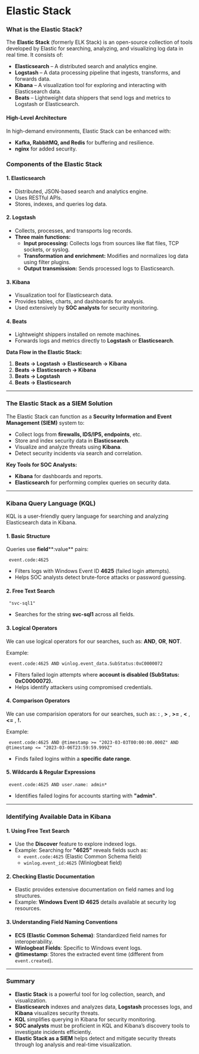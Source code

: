 # Elastic Stack

### What is the Elastic Stack?

The **Elastic Stack** (formerly ELK Stack) is an open-source collection of tools developed by Elastic for searching, analyzing, and visualizing log data in real time. It consists of:

* **Elasticsearch** – A distributed search and analytics engine.
* **Logstash** – A data processing pipeline that ingests, transforms, and forwards data.
* **Kibana** – A visualization tool for exploring and interacting with Elasticsearch data.
* **Beats** – Lightweight data shippers that send logs and metrics to Logstash or Elasticsearch.

#### High-Level Architecture

In high-demand environments, Elastic Stack can be enhanced with:

* **Kafka, RabbitMQ, and Redis** for buffering and resilience.
* **nginx** for added security.

### Components of the Elastic Stack

#### 1. Elasticsearch

* Distributed, JSON-based search and analytics engine.
* Uses RESTful APIs.
* Stores, indexes, and queries log data.

#### 2. Logstash

* Collects, processes, and transports log records.
* **Three main functions:**
  * **Input processing:** Collects logs from sources like flat files, TCP sockets, or syslog.
  * **Transformation and enrichment:** Modifies and normalizes log data using filter plugins.
  * **Output transmission:** Sends processed logs to Elasticsearch.

#### 3. Kibana

* Visualization tool for Elasticsearch data.
* Provides tables, charts, and dashboards for analysis.
* Used extensively by **SOC analysts** for security monitoring.

#### 4. Beats

* Lightweight shippers installed on remote machines.
* Forwards logs and metrics directly to **Logstash** or **Elasticsearch**.

**Data Flow in the Elastic Stack:**

1. **Beats → Logstash → Elasticsearch → Kibana**
2. **Beats → Elasticsearch → Kibana**
3. **Beats → Logstash**
4. **Beats → Elasticsearch**

***

### The Elastic Stack as a SIEM Solution

The Elastic Stack can function as a **Security Information and Event Management (SIEM)** system to:

* Collect logs from **firewalls, IDS/IPS, endpoints**, etc.
* Store and index security data in **Elasticsearch**.
* Visualize and analyze threats using **Kibana**.
* Detect security incidents via search and correlation.

**Key Tools for SOC Analysts:**

* **Kibana** for dashboards and reports.
* **Elasticsearch** for performing complex queries on security data.

***

### Kibana Query Language (KQL)

KQL is a user-friendly query language for searching and analyzing Elasticsearch data in Kibana.

#### 1. Basic Structure

Queries use **field**\*\*:value\*\* pairs:

```
 event.code:4625
```

* Filters logs with Windows Event ID **4625** (failed login attempts).
* Helps SOC analysts detect brute-force attacks or password guessing.

#### 2. Free Text Search

```
 "svc-sql1"
```

* Searches for the string **svc-sql1** across all fields.

#### 3. Logical Operators

We can use logical operators for our searches, such as: **AND**, **OR**, **NOT**.

Example:

```
 event.code:4625 AND winlog.event_data.SubStatus:0xC0000072
```

* Filters failed login attempts where **account is disabled (SubStatus: 0xC0000072).**
* Helps identify attackers using compromised credentials.

#### 4. Comparison Operators

We can use comparision operators for our searches, such as: **:** , **>** , **>=** , **<** , **<=** , **!.**

Example:

```
 event.code:4625 AND @timestamp >= "2023-03-03T00:00:00.000Z" AND @timestamp <= "2023-03-06T23:59:59.999Z"
```

* Finds failed logins within a **specific date range**.

#### 5. Wildcards & Regular Expressions

```
 event.code:4625 AND user.name: admin*
```

* Identifies failed logins for accounts starting with **"admin"**.

***

### Identifying Available Data in Kibana

#### 1. **Using Free Text Search**

* Use the **Discover** feature to explore indexed logs.
* Example: Searching for **"4625"** reveals fields such as:
  * `event.code:4625` (Elastic Common Schema field)
  * `winlog.event_id:4625` (Winlogbeat field)

#### 2. **Checking Elastic Documentation**

* Elastic provides extensive documentation on field names and log structures.
* Example: **Windows Event ID 4625** details available at security log resources.

#### 3. **Understanding Field Naming Conventions**

* **ECS (Elastic Common Schema)**: Standardized field names for interoperability.
* **Winlogbeat Fields**: Specific to Windows event logs.
* **@timestamp**: Stores the extracted event time (different from `event.created`).

***

### Summary

* **Elastic Stack** is a powerful tool for log collection, search, and visualization.
* **Elasticsearch** indexes and analyzes data, **Logstash** processes logs, and **Kibana** visualizes security threats.
* **KQL** simplifies querying in Kibana for security monitoring.
* **SOC analysts** must be proficient in KQL and Kibana’s discovery tools to investigate incidents efficiently.
* **Elastic Stack as a SIEM** helps detect and mitigate security threats through log analysis and real-time visualization.
